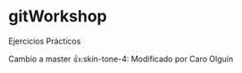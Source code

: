 # gitWorkshop
Ejercicios Prácticos

Cambio a master :thumbsup::skin-tone-4:
Modificado por Caro Olguín